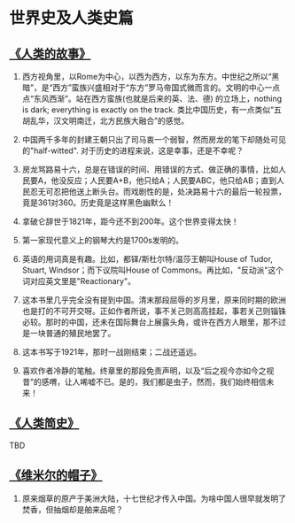 # 世界史及人类史篇

## [《人类的故事》](https://book.douban.com/subject/1063736/)

1. 西方视角里，以Rome为中心，以西为西方，以东为东方。中世纪之所以“黑暗”，是“西方”蛮族兴盛相对于“东方”罗马帝国式微而言的。文明的中心一点点“东风西渐”。站在西方蛮族(也就是后来的英、法、德) 的立场上，nothing is dark; everything is exactly on the track. 类比中国历史，有一点类似“五胡乱华，汉文明南迁，北方民族大融合”的感觉。

2. 中国两千多年的封建王朝只出了司马衷一个弱智，然而房龙的笔下却随处可见的"half-witted". 对于历史的进程来说，这是幸事，还是不幸呢？

3. 房龙骂路易十六，总是在错误的时间、用错误的方式、做正确的事情，比如人民要A，他没反应；人民要A+B，他只给A；人民要ABC，他只给AB；直到人民忍无可忍把他送上断头台。而戏剧性的是，处决路易十六的最后一轮投票，竟是361对360。历史竟是这样黑色幽默么！

4. 拿破仑辞世于1821年，距今还不到200年。这个世界变得太快！

5. 第一家现代意义上的钢琴大约是1700s发明的。

6. 英语的用词真是有趣。比如，都铎/斯杜尔特/温莎王朝叫House of Tudor, Stuart, Windsor；而下议院叫House of Commons。再比如，"反动派"这个词对应英文里是"Reactionary"。

7. 这本书里几乎完全没有提到中国。清末那段屈辱的岁月里，原来同时期的欧洲也是打的不可开交呀。正如作者所说，事不关己则高高挂起，事若关己则锱铢必较。那时的中国，还未在国际舞台上展露头角，或许在西方人眼里，那不过是一块普通的殖民地罢了。

8. 这本书写于1921年，那时一战刚结束；二战还遥远。

10. 喜欢作者冷静的笔触。终章里的那段免责声明，以及“后之视今亦如今之视昔”的感喟，让人唏嘘不已。是的，我们都是虫子，然而，我们始终相信未来！

## [《人类简史》](https://book.douban.com/subject/25985021/)

TBD

## [《维米尔的帽子》](https://book.douban.com/subject/27108717/)

1. 原来烟草的原产于美洲大陆，十七世纪才传入中国。为啥中国人很早就发明了焚香，但抽烟却是舶来品呢？
